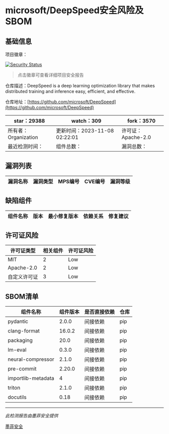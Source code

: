 # microsoft/DeepSpeed安全风险及SBOM

## 基础信息

项目徽章：

[![Security Status](https://www.murphysec.com/platform3/v31/badge/1721959894612250624.svg)](https://www.murphysec.com/console/report/1720149754118721536/1721959894612250624)

> 点击徽章可查看详细项目安全报告

仓库描述：DeepSpeed is a deep learning optimization library that makes distributed training and inference easy, efficient, and effective.

仓库地址：[https://github.com/microsoft/DeepSpeed](https://github.com/microsoft/DeepSpeed)

| star：29388 | watch：309 | fork：3570 |
| ----------- | -------------- | ------------ |
| 所有者：Organization | 更新时间：2023-11-08 02:22:01 | 许可证：Apache-2.0 |
| 最近检测时间： | 组件总数： | 漏洞总数： |




## 漏洞列表

| 漏洞名称 | 漏洞类型 | MPS编号 | CVE编号 | 漏洞等级 |
| ------- | ------ | ------- | ------ | ----- |





## 缺陷组件

| 组件名称 | 版本 | 最小修复版本 | 依赖关系 | 修复建议 |
| -------- | ---- | ------------ | -------- | -------- |





## 许可证风险

| 许可证类型 | 相关组件 | 许可证风险 |
| ---------- | -------- | ---------- |
|MIT|2|Low|
|Apache-2.0|2|Low|
|自定义许可证|3|Low|




## SBOM清单

| 组件名称 | 组件版本 | 是否直接依赖 | 仓库 |
| -------- | -------- | ------------ | ---- |
|pydantic|2.0.0|间接依赖|pip|
|clang-format|16.0.2|间接依赖|pip|
|packaging|20.0|间接依赖|pip|
|lm-eval|0.3.0|间接依赖|pip|
|neural-compressor|2.1.0|间接依赖|pip|
|pre-commit|2.20.0|间接依赖|pip|
|importlib-metadata|4|间接依赖|pip|
|triton|2.1.0|间接依赖|pip|
|docutils|0.18|间接依赖|pip|


------

*此检测报告由墨菲安全提供*

[墨菲安全](www.murphysec.com)